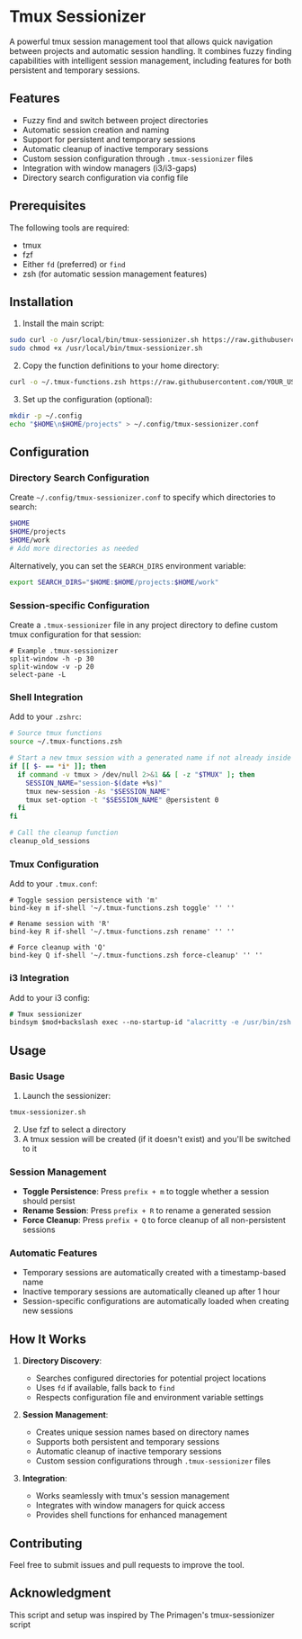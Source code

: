 # Tmux Sessionizer

A powerful tmux session management tool that allows quick navigation between projects and automatic session handling. It combines fuzzy finding capabilities with intelligent session management, including features for both persistent and temporary sessions.

## Features

- Fuzzy find and switch between project directories
- Automatic session creation and naming
- Support for persistent and temporary sessions
- Automatic cleanup of inactive temporary sessions
- Custom session configuration through `.tmux-sessionizer` files
- Integration with window managers (i3/i3-gaps)
- Directory search configuration via config file

## Prerequisites

The following tools are required:
- tmux
- fzf
- Either `fd` (preferred) or `find`
- zsh (for automatic session management features)

## Installation

1. Install the main script:
```bash
sudo curl -o /usr/local/bin/tmux-sessionizer.sh https://raw.githubusercontent.com/YOUR_USERNAME/tmux-sessionizer/main/tmux-sessionizer.sh
sudo chmod +x /usr/local/bin/tmux-sessionizer.sh
```

2. Copy the function definitions to your home directory:
```bash
curl -o ~/.tmux-functions.zsh https://raw.githubusercontent.com/YOUR_USERNAME/tmux-sessionizer/main/.tmux-functions.zsh
```

3. Set up the configuration (optional):
```bash
mkdir -p ~/.config
echo "$HOME\n$HOME/projects" > ~/.config/tmux-sessionizer.conf
```

## Configuration

### Directory Search Configuration

Create `~/.config/tmux-sessionizer.conf` to specify which directories to search:

```bash
$HOME
$HOME/projects
$HOME/work
# Add more directories as needed
```

Alternatively, you can set the `SEARCH_DIRS` environment variable:
```bash
export SEARCH_DIRS="$HOME:$HOME/projects:$HOME/work"
```

### Session-specific Configuration

Create a `.tmux-sessionizer` file in any project directory to define custom tmux configuration for that session:

```tmux
# Example .tmux-sessionizer
split-window -h -p 30
split-window -v -p 20
select-pane -L
```

### Shell Integration

Add to your `.zshrc`:
```zsh
# Source tmux functions
source ~/.tmux-functions.zsh

# Start a new tmux session with a generated name if not already inside tmux
if [[ $- == *i* ]]; then
  if command -v tmux > /dev/null 2>&1 && [ -z "$TMUX" ]; then
    SESSION_NAME="session-$(date +%s)"
    tmux new-session -As "$SESSION_NAME"
    tmux set-option -t "$SESSION_NAME" @persistent 0
  fi
fi

# Call the cleanup function
cleanup_old_sessions
```

### Tmux Configuration

Add to your `.tmux.conf`:
```tmux
# Toggle session persistence with 'm'
bind-key m if-shell '~/.tmux-functions.zsh toggle' '' ''

# Rename session with 'R' 
bind-key R if-shell '~/.tmux-functions.zsh rename' '' ''

# Force cleanup with 'Q'
bind-key Q if-shell '~/.tmux-functions.zsh force-cleanup' '' ''
```

### i3 Integration

Add to your i3 config:
```i3
# Tmux sessionizer
bindsym $mod+backslash exec --no-startup-id "alacritty -e /usr/bin/zsh -c 'source ~/.zshrc; /usr/local/bin/tmux-sessionizer.sh; exec /usr/bin/zsh'"
```

## Usage

### Basic Usage

1. Launch the sessionizer:
```bash
tmux-sessionizer.sh
```

2. Use fzf to select a directory
3. A tmux session will be created (if it doesn't exist) and you'll be switched to it

### Session Management

- **Toggle Persistence**: Press `prefix + m` to toggle whether a session should persist
- **Rename Session**: Press `prefix + R` to rename a generated session
- **Force Cleanup**: Press `prefix + Q` to force cleanup of all non-persistent sessions

### Automatic Features

- Temporary sessions are automatically created with a timestamp-based name
- Inactive temporary sessions are automatically cleaned up after 1 hour
- Session-specific configurations are automatically loaded when creating new sessions

## How It Works

1. **Directory Discovery**:
   - Searches configured directories for potential project locations
   - Uses `fd` if available, falls back to `find`
   - Respects configuration file and environment variable settings

2. **Session Management**:
   - Creates unique session names based on directory names
   - Supports both persistent and temporary sessions
   - Automatic cleanup of inactive temporary sessions
   - Custom session configurations through `.tmux-sessionizer` files

3. **Integration**:
   - Works seamlessly with tmux's session management
   - Integrates with window managers for quick access
   - Provides shell functions for enhanced management

## Contributing

Feel free to submit issues and pull requests to improve the tool.

## Acknowledgment

This script and setup  was inspired by The Primagen's tmux-sessionizer script
